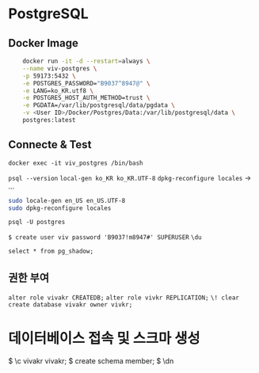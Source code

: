 # PostgreSQL

## Docker Image

```bash
    docker run -it -d --restart=always \
    --name viv-postgres \
    -p 59173:5432 \
    -e POSTGRES_PASSWORD="B9037^8947@" \
    -e LANG=ko_KR.utf8 \
    -e POSTGRES_HOST_AUTH_METHOD=trust \
    -e PGDATA=/var/lib/postgresql/data/pgdata \
    -v <User ID>/Docker/Postgres/Data:/var/lib/postgresql/data \
    postgres:latest
```

## Connecte & Test

`docker exec -it viv_postgres /bin/bash`

`psql --version`
`local-gen ko_KR ko_KR.UTF-8`
`dpkg-reconfigure locales` -> ...

```bash
sudo locale-gen en_US en_US.UTF-8 
sudo dpkg-reconfigure locales
```

`psql -U postgres`

`$ create user viv password 'B9037!m8947#' SUPERUSER`
`\du`

`select * from pg_shadow;`

## 권한 부여

`alter role vivakr CREATEDB;`
`alter role vivkr REPLICATION;`
`\! clear`
`create database vivakr owner vivkr;`

# 데이터베이스 접속 및 스크마 생성

$ \c vivakr vivakr;
$ create schema member;
$ \dn
